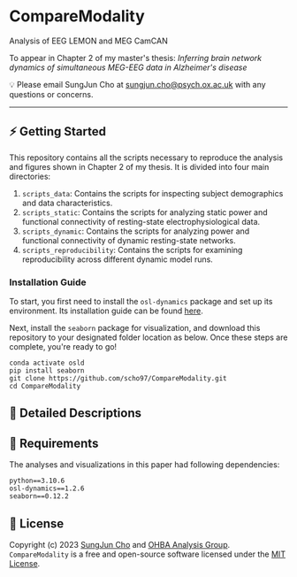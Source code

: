 # CompareModality
Analysis of EEG LEMON and MEG CamCAN

To appear in Chapter 2 of my master's thesis: _Inferring brain network dynamics of simultaneous MEG-EEG data in Alzheimer's disease_

💡 Please email SungJun Cho at sungjun.cho@psych.ox.ac.uk with any questions or concerns.

---

## ⚡️ Getting Started

This repository contains all the scripts necessary to reproduce the analysis and figures shown in Chapter 2 of my thesis. It is divided into four main directories:

1. `scripts_data`: Contains the scripts for inspecting subject demographics and data characteristics.
2. `scripts_static`: Contains the scripts for analyzing static power and functional connectivity of resting-state electrophysiological data.
3. `scripts_dynamic`: Contains the scripts for analyzing power and functional connectivity of dynamic resting-state networks.
4. `scripts_reproducibility`: Contains the scripts for examining reproducibility across different dynamic model runs.

### Installation Guide
To start, you first need to install the `osl-dynamics` package and set up its environment. Its installation guide can be found [here](https://github.com/OHBA-analysis/osl-dynamics).

Next, install the `seaborn` package for visualization, and download this repository to your designated folder location as below. Once these steps are complete, you're ready to go!

```
conda activate osld
pip install seaborn
git clone https://github.com/scho97/CompareModality.git
cd CompareModality
```

## 📄 Detailed Descriptions

## 🎯 Requirements
The analyses and visualizations in this paper had following dependencies:

```
python==3.10.6
osl-dynamics==1.2.6
seaborn==0.12.2
```

## 🪪 License
Copyright (c) 2023 [SungJun Cho](https://github.com/scho97) and [OHBA Analysis Group]([https://www.jeelab.net/](https://github.com/OHBA-analysis)). `CompareModality` is a free and open-source software licensed under the [MIT License](https://github.com/scho97/CompareModality/blob/main/LICENSE).
